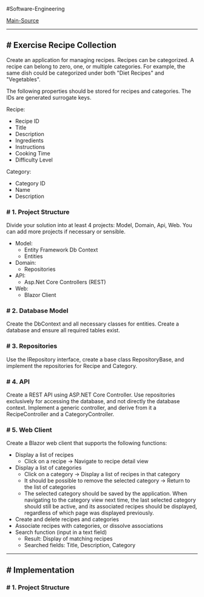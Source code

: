 #Software-Engineering 

[Main-Source](https://deep-thought.norwin.at/tech-kb/web-development/exercises/Exercise-Recipe-Collection/)

---
## # Exercise Recipe Collection

Create an application for managing recipes. Recipes can be categorized. A recipe can belong to zero, one, or multiple categories. For example, the same dish could be categorized under both "Diet Recipes" and "Vegetables".

The following properties should be stored for recipes and categories. The IDs are generated surrogate keys.

Recipe:

- Recipe ID
- Title
- Description
- Ingredients
- Instructions
- Cooking Time
- Difficulty Level

Category:

- Category ID
- Name
- Description

### # 1. Project Structure

Divide your solution into at least 4 projects: Model, Domain, Api, Web. You can add more projects if necessary or sensible.

- Model:
    - Entity Framework Db Context
    - Entities
- Domain:
    - Repositories
- API:
    - Asp.Net Core Controllers (REST)
- Web:
    - Blazor Client

### # 2. Database Model

Create the DbContext and all necessary classes for entities. Create a database and ensure all required tables exist.

### # 3. Repositories

Use the IRepository interface, create a base class RepositoryBase, and implement the repositories for Recipe and Category.

### # 4. API

Create a REST API using ASP.NET Core Controller. Use repositories exclusively for accessing the database, and not directly the database context. Implement a generic controller, and derive from it a RecipeController and a CategoryController.

### # 5. Web Client

Create a Blazor web client that supports the following functions:

- Display a list of recipes
    - Click on a recipe -> Navigate to recipe detail view
- Display a list of categories
    - Click on a category -> Display a list of recipes in that category
    - It should be possible to remove the selected category -> Return to the list of categories
    - The selected category should be saved by the application. When navigating to the category view next time, the last selected category should still be active, and its associated recipes should be displayed, regardless of which page was displayed previously.
- Create and delete recipes and categories
- Associate recipes with categories, or dissolve associations
- Search function (input in a text field)
    - Result: Display of matching recipes
    - Searched fields: Title, Description, Category

---
## # Implementation

### # 1. Project Structure

